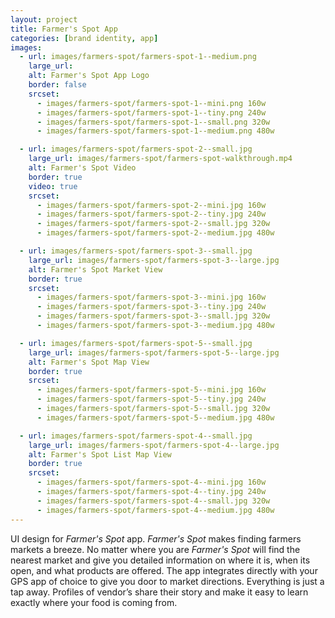 ```yaml
---
layout: project
title: Farmer's Spot App
categories: [brand identity, app]
images:
  - url: images/farmers-spot/farmers-spot-1--medium.png
    large_url:
    alt: Farmer's Spot App Logo
    border: false
    srcset:
      - images/farmers-spot/farmers-spot-1--mini.png 160w
      - images/farmers-spot/farmers-spot-1--tiny.png 240w
      - images/farmers-spot/farmers-spot-1--small.png 320w
      - images/farmers-spot/farmers-spot-1--medium.png 480w

  - url: images/farmers-spot/farmers-spot-2--small.jpg
    large_url: images/farmers-spot/farmers-spot-walkthrough.mp4
    alt: Farmer's Spot Video
    border: true
    video: true
    srcset:
      - images/farmers-spot/farmers-spot-2--mini.jpg 160w
      - images/farmers-spot/farmers-spot-2--tiny.jpg 240w
      - images/farmers-spot/farmers-spot-2--small.jpg 320w
      - images/farmers-spot/farmers-spot-2--medium.jpg 480w

  - url: images/farmers-spot/farmers-spot-3--small.jpg
    large_url: images/farmers-spot/farmers-spot-3--large.jpg
    alt: Farmer's Spot Market View
    border: true
    srcset:
      - images/farmers-spot/farmers-spot-3--mini.jpg 160w
      - images/farmers-spot/farmers-spot-3--tiny.jpg 240w
      - images/farmers-spot/farmers-spot-3--small.jpg 320w
      - images/farmers-spot/farmers-spot-3--medium.jpg 480w

  - url: images/farmers-spot/farmers-spot-5--small.jpg
    large_url: images/farmers-spot/farmers-spot-5--large.jpg
    alt: Farmer's Spot Map View
    border: true
    srcset:
      - images/farmers-spot/farmers-spot-5--mini.jpg 160w
      - images/farmers-spot/farmers-spot-5--tiny.jpg 240w
      - images/farmers-spot/farmers-spot-5--small.jpg 320w
      - images/farmers-spot/farmers-spot-5--medium.jpg 480w

  - url: images/farmers-spot/farmers-spot-4--small.jpg
    large_url: images/farmers-spot/farmers-spot-4--large.jpg
    alt: Farmer's Spot List Map View
    border: true
    srcset:
      - images/farmers-spot/farmers-spot-4--mini.jpg 160w
      - images/farmers-spot/farmers-spot-4--tiny.jpg 240w
      - images/farmers-spot/farmers-spot-4--small.jpg 320w
      - images/farmers-spot/farmers-spot-4--medium.jpg 480w
---
```


UI design for _Farmer's Spot_ app. _Farmer's Spot_ makes finding farmers markets a breeze. No matter where you are _Farmer's Spot_ will find the nearest market and give you detailed information on where it is, when its open, and what products are offered. The app integrates directly with your GPS app of choice to give you door to market directions. Everything is just a tap away. Profiles of vendor’s share their story and make it easy to learn exactly where your food is coming from.
